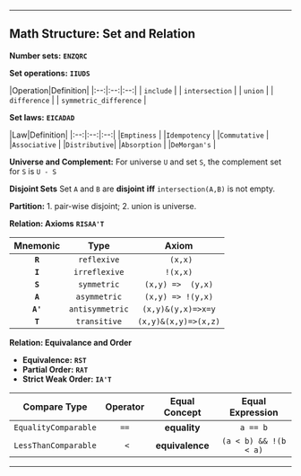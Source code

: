 ***
Math Structure: Set and Relation
----

**Number sets:** **`ENZQRC`**

**Set operations:**
**`IIUDS`**

|Operation|Definition|
|:--:|:--:|:--:|
| `include`              |
| `intersection`         |
| `union`                |
| `difference`           |
| `symmetric_difference` |

**Set laws:**
**`EICADAD`**

|Law|Definition|
|:--:|:--:|:--:|
|`Emptiness`   |
|`Idempotency` |
|`Commutative` |
|`Associative` |
|`Distributive`|
|`Absorption`  |
|`DeMorgan's`  |


**Universe and Complement:** For universe `U` and set `S`, the complement set for `S` is `U - S`

**Disjoint Sets** Set `A` and `B` are **disjoint** **iff** `intersection(A,B)` is not empty.

**Partition:** 1. pair-wise disjoint; 2. union is universe.


**Relation: Axioms**
**`RISAA'T`**

|  Mnemonic  |      Type        |      Axiom             |
|:----------:|:----------------:|:----------------------:|
|  **`R`**   |     `reflexive`  |  ` (x,x)`              |
|  **`I`**   |   `irreflexive`  |  `!(x,x)`              |
|  **`S`**   |     `symmetric`  |  `(x,y) =>  (y,x)`     |
|  **`A`**   |    `asymmetric`  |  `(x,y) => !(y,x)`     |
|  **`A'`**  | `antisymmetric`  |  `(x,y)&(y,x)=>x=y`    |
|  **`T`**   |    `transitive`  |  `(x,y)&(x,y)=>(x,z)`  |


**Relation: Equivalance and Order**

* **Equivalence:** **`RST`**
* **Partial Order:** **`RAT`**
* **Strict Weak Order:** **`IA'T`**

|    Compare Type      | Operator |   Equal Concept   |    Equal Expression   |
|:--------------------:|:--------:|:-----------------:|:---------------------:|
| `EqualityComparable` |   `==`   | **equality**      | `a == b`              |
| `LessThanComparable` |   ` <`   | **equivalence**   | `(a < b) && !(b < a)` |

***

